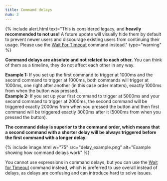```yaml
---
title: Command delays
num: 3
---
```


{% include alert.html text="This is considered legacy, and <b>heavily recommended to not use!</b> A future update will visually hide them by default to prevent newer users and discourage existing users from continuing their usage. Please use the <a href='#placeholder'>Wait For Timeout</a> command instead." type="warning" %}

**Command delays are absolute and not related to each other.** You can think of them as a timeline, they do not affect each other in any way.  

**Example 1:** If you set up the first command to trigger at 1000ms and the second command to trigger at 1000ms, both commands will trigger at 1000ms, one right after another (in this case order matters), exactly 1000ms from when the button was pressed.\
**Example 2:** If you set up your first command to trigger at 5000ms and your second command to trigger at 2000ms, the second command will be triggered exactly 2000ms from when you pressed the button and then first command will be triggered exactly 3000ms after it (5000ms from when you pressed the button).

**The command delay is superior to the command order, which means that a second command with a shorter delay will be always triggered before the first command with a longer delay.**

{% include image.html w="75" src="delay_example.png" alt="Example showing how command delays work" %}

You cannot use expressions in command delays, but you can use the [Wait for Timeout](wait#waitfortimeout) command instead, which is preferred to use overall instead of delays, as delays are confusing and can introduce hard to solve issues.